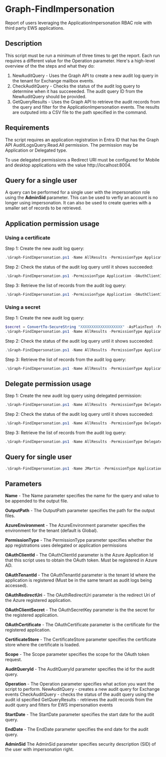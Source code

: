 # Graph-FindImpersonation

Report of users leveraging the ApplicationImpersonation RBAC role with third party EWS applications.

## Description
This script must be run a minimum of three times to get the report. Each run requires a different value for the Operation parameter. Here's a high-level overview of the the steps and what they do:

1. NewAuditQuery - Uses the Graph API to create a new audit log query in the tenant for Exchange mailbox events.
2. CheckAuditQuery - Checks the status of the audit log query to determine when it has succeeeded. The audit query ID from the NewAuditQuery should be provided.
3. GetQueryResults - Uses the Graph API to retrieve the audit records from the query and filter for the ApplicationImpersonation events. The results are outputed into a CSV file to the path specified in the command.

## Requirements
The script requires an application registration in Entra ID that has the Graph API AuditLogsQuery.Read.All permission. The permission may be Application or Delegated type.

To use delegated permissions a Redirect URI must be configured for Mobile and desktop applications with the value http://localhost:8004.

## Query for a single user
A query can be performed for a single user with the impersonation role using the **AdminSid** parameter. This can be used to verfiy an account is no longer using impersonation. It can also be used to create queries with a smaller set of records to be retrieved.

## Application permission usage
### Using a certificate
Step 1: Create the new audit log query:
```powershell
.\Graph-FindImpersonation.ps1 -Name AllResults -PermissionType Application -OAuthClientId 5c4abea3-43e5-4220-a35a-bb344d697cab -OutputPath C:\Temp\Output\ -OAuthTenantId 9101fc97-5be5-4438-a1d7-83e051e52057 -OAuthCertificate 24DCA626D48EE1383623FF26E6C8D852442D1DDC -CertificateStore CurrentUser -Operation NewAuditQuery -StartDate (Get-Date).AddDays(-14) -EndDate (Get-Date)
```
Step 2: Check the status of the audit log query until it shows succeeded:
```powershell
.\Graph-FindImpersonation.ps1 -PermissionType Application -OAuthClientId 5c4abea3-43e5-4220-a35a-bb344d697cab -OutputPath C:\Temp\Output\ -OAuthTenantId 9101fc97-5be5-4438-a1d7-83e051e52057 -OAuthCertificate 24DCA626D48EE1383623FF26E6C8D852442D1DDC -CertificateStore CurrentUser -Operation CheckAuditQuery -AuditQueryId ddc85df1-d5d1-4989-8d25-d7ba3c0bd2be
```
Step 3: Retrieve the list of records from the audit log query:
```powershell
.\Graph-FindImpersonation.ps1 -PermissionType Application -OAuthClientId 5c4abea3-43e5-4220-a35a-bb344d697cab -OutputPath C:\Temp\Output\ -OAuthTenantId 9101fc97-5be5-4438-a1d7-83e051e52057 -OAuthCertificate 24DCA626D48EE1383623FF26E6C8D852442D1DDC -CertificateStore CurrentUser -Operation GetQueryResults -AuditQueryId ddc85df1-d5d1-4989-8d25-d7ba3c0bd2be
```

### Using a secret
Step 1: Create the new audit log query:
```powershell
$secret = ConvertTo-SecureString "XXXXXXXXXXXXXXXXXXX" -AsPlainText -Force
.\Graph-FindImpersonation.ps1 -Name AllResults -PermissionType Application -OAuthClientId 5c4abea3-43e5-4220-a35a-bb344d697cab -OutputPath C:\Temp\Output\ -OAuthTenantId 9101fc97-5be5-4438-a1d7-83e051e52057 -OAuthClientSecret $secret -Operation NewAuditQuery -StartDate (Get-Date).AddDays(-14) -EndDate (Get-Date)
```
Step 2: Check the status of the audit log query until it shows succeeded:
```powershell
.\Graph-FindImpersonation.ps1 -Name AllResults -PermissionType Application -OAuthClientId 5c4abea3-43e5-4220-a35a-bb344d697cab -OutputPath C:\Temp\Output\ -OAuthTenantId 9101fc97-5be5-4438-a1d7-83e051e52057 -OAuthClientSecret $secret -Operation CheckAuditQuery -AuditQueryId ddc85df1-d5d1-4989-8d25-d7ba3c0bd2be
```
Step 3: Retrieve the list of records from the audit log query:
```powershell
.\Graph-FindImpersonation.ps1 -Name AllResults -PermissionType Application -OAuthClientId 5c4abea3-43e5-4220-a35a-bb344d697cab -OutputPath C:\Temp\Output\ -OAuthTenantId 9101fc97-5be5-4438-a1d7-83e051e52057 -OAuthClientSecret $secret -Operation GetQueryResults -AuditQueryId ddc85df1-d5d1-4989-8d25-d7ba3c0bd2be
```

## Delegate permission usage
Step 1: Create the new audit log query using delegated permission:
```powershell
.\Graph-FindImpersonation.ps1 -Name AllResults -PermissionType Delegated -OAuthClientId 5c4abea3-43e5-4220-a35a-bb344d697cab -OutputPath C:\Temp\Output\ -OAuthTenantId 9101fc97-5be5-4438-a1d7-83e051e52057 -Operation NewAuditQuery
```
Step 2: Check the status of the audit log query until it shows succeeded:
```powershell
.\Graph-FindImpersonation.ps1 -Name AllResults -PermissionType Delegated -OAuthClientId 5c4abea3-43e5-4220-a35a-bb344d697cab -OutputPath C:\Temp\Output\ -OAuthTenantId 9101fc97-5be5-4438-a1d7-83e051e52057 -Operation CheckAuditQuery -AuditQueryId ddc85df1-d5d1-4989-8d25-d7ba3c0bd2be
```
Step 3: Retrieve the list of records from the audit log query:
```powershell
.\Graph-FindImpersonation.ps1 -Name AllResults -PermissionType Delegated -OAuthClientId 5c4abea3-43e5-4220-a35a-bb344d697cab -OutputPath C:\Temp\Output\ -OAuthTenantId 9101fc97-5be5-4438-a1d7-83e051e52057 -Operation GetQueryResults -AuditQueryId ddc85df1-d5d1-4989-8d25-d7ba3c0bd2be
```

## Query for single user
```powershell
.\Graph-FindImpersonation.ps1 -Name JMartin -PermissionType Application -OAuthClientId 5c4abea3-43e5-4220-a35a-bb344d697cab -OutputPath C:\Temp\Output\ -OAuthTenantId 9101fc97-5be5-4438-a1d7-83e051e52057 -OAuthClientSecret $secret -Operation NewAuditQuery -StartDate (Get-Date).AddDays(-14) -EndDate (Get-Date) -AdminSid S-1-5-21-3145204594-529760289-3943512046-19014454
```

## Parameters

**Name** - The Name parameter specifies the name for the query and value to be appended to the output file.

**OutputPath** - The OutputPath parameter specifies the path for the output files.

**AzureEnvironment** - The AzureEnvironment parameter specifies the environment for the tenant (default is Global).

**PermissionType** - The PermissionType parameter specifies whether the app registrations uses delegated or application permissions

**OAuthClientId** - The OAuthClientId parameter is the Azure Application Id that this script uses to obtain the OAuth token.  Must be registered in Azure AD.

**OAuthTenantId** - The OAuthTenantId parameter is the tenant Id where the application is registered (Must be in the same tenant as audit logs being accessed).

**OAuthRedirectUri** - The OAuthRedirectUri parameter is the redirect Uri of the Azure registered application.

**OAuthClientSecret** - The OAuthSecretKey parameter is the the secret for the registered application.

**OAuthCertificate** - The OAuthCertificate parameter is the certificate for the registered application.

**CertificateStore** - The CertificateStore parameter specifies the certificate store where the certificate is loaded.

**Scope** - The Scope parameter specifies the scope for the OAuth token request.

**AuditQueryId** - The AuditQueryId parameter specifies the id for the audit query.

**Operation** - The Operation parameter specifies what action you want the script to perform.
    NewAuditQuery - creates a new audit query for Exchange events
    CheckAuditQuery - checks the status of the audit query using the audit id specified
    GetQueryResults - retrieves the audit records from the audit query and filters for EWS impersonation events

**StartDate** - The StartDate parameter specifies the start date for the audit query.

**EndDate** - The EndDate parameter specifies the end date for the audit query.

**AdminSid** The AdminSid parameter specifies security description (SID) of the user with impersonation right.